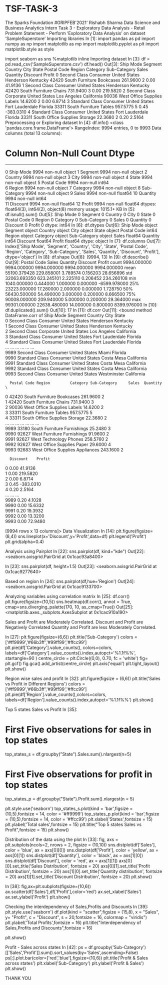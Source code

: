 # TSF-TASK-3 
The Sparks Foundation #GRIPFEB'2021'
Rishabh Sharma Data Science and Business Analytics Intern
Task 3 - Exploratory Data Analysis - Retail
Problem Statement - Perform ‘Exploratory Data Analysis’ on dataset ‘SampleSuperstore’
Importing libraries
In [1]:
import pandas as pd 
import numpy as np
import matplotlib as mp
import matplotlib.pyplot as plt 
import matplotlib.style as style

import seaborn as sns
%matplotlib inline
Importing dataset
In [3]:
df = pd.read_csv('SampleSuperstore.csv')
df.head()
Out[3]:
Ship Mode	Segment	Country	City	State	Postal Code	Region	Category	Sub-Category	Sales	Quantity	Discount	Profit
0	Second Class	Consumer	United States	Henderson	Kentucky	42420	South	Furniture	Bookcases	261.9600	2	0.00	41.9136
1	Second Class	Consumer	United States	Henderson	Kentucky	42420	South	Furniture	Chairs	731.9400	3	0.00	219.5820
2	Second Class	Corporate	United States	Los Angeles	California	90036	West	Office Supplies	Labels	14.6200	2	0.00	6.8714
3	Standard Class	Consumer	United States	Fort Lauderdale	Florida	33311	South	Furniture	Tables	957.5775	5	0.45	-383.0310
4	Standard Class	Consumer	United States	Fort Lauderdale	Florida	33311	South	Office Supplies	Storage	22.3680	2	0.20	2.5164
Preprocessing or Exploring dataset
In [4]:
df.info()
<class 'pandas.core.frame.DataFrame'>
RangeIndex: 9994 entries, 0 to 9993
Data columns (total 13 columns):
 #   Column        Non-Null Count  Dtype  
---  ------        --------------  -----  
 0   Ship Mode     9994 non-null   object 
 1   Segment       9994 non-null   object 
 2   Country       9994 non-null   object 
 3   City          9994 non-null   object 
 4   State         9994 non-null   object 
 5   Postal Code   9994 non-null   int64  
 6   Region        9994 non-null   object 
 7   Category      9994 non-null   object 
 8   Sub-Category  9994 non-null   object 
 9   Sales         9994 non-null   float64
 10  Quantity      9994 non-null   int64  
 11  Discount      9994 non-null   float64
 12  Profit        9994 non-null   float64
dtypes: float64(3), int64(2), object(8)
memory usage: 1015.1+ KB
In [5]:
df.isnull().sum()
Out[5]:
Ship Mode       0
Segment         0
Country         0
City            0
State           0
Postal Code     0
Region          0
Category        0
Sub-Category    0
Sales           0
Quantity        0
Discount        0
Profit          0
dtype: int64
In [6]:
df.dtypes
Out[6]:
Ship Mode        object
Segment          object
Country          object
City             object
State            object
Postal Code       int64
Region           object
Category         object
Sub-Category     object
Sales           float64
Quantity          int64
Discount        float64
Profit          float64
dtype: object
In [7]:
df.columns
Out[7]:
Index(['Ship Mode', 'Segment', 'Country', 'City', 'State', 'Postal Code',
       'Region', 'Category', 'Sub-Category', 'Sales', 'Quantity', 'Discount',
       'Profit'],
      dtype='object')
In [8]:
df.shape
Out[8]:
(9994, 13)
In [9]:
df.describe()
Out[9]:
Postal Code	Sales	Quantity	Discount	Profit
count	9994.000000	9994.000000	9994.000000	9994.000000	9994.000000
mean	55190.379428	229.858001	3.789574	0.156203	28.656896
std	32063.693350	623.245101	2.225110	0.206452	234.260108
min	1040.000000	0.444000	1.000000	0.000000	-6599.978000
25%	23223.000000	17.280000	2.000000	0.000000	1.728750
50%	56430.500000	54.490000	3.000000	0.200000	8.666500
75%	90008.000000	209.940000	5.000000	0.200000	29.364000
max	99301.000000	22638.480000	14.000000	0.800000	8399.976000
In [10]:
df.duplicated().sum()
Out[10]:
17
In [11]:
df.corr
Out[11]:
<bound method DataFrame.corr of            Ship Mode    Segment        Country             City       State  \
0       Second Class   Consumer  United States        Henderson    Kentucky   
1       Second Class   Consumer  United States        Henderson    Kentucky   
2       Second Class  Corporate  United States      Los Angeles  California   
3     Standard Class   Consumer  United States  Fort Lauderdale     Florida   
4     Standard Class   Consumer  United States  Fort Lauderdale     Florida   
...              ...        ...            ...              ...         ...   
9989    Second Class   Consumer  United States            Miami     Florida   
9990  Standard Class   Consumer  United States       Costa Mesa  California   
9991  Standard Class   Consumer  United States       Costa Mesa  California   
9992  Standard Class   Consumer  United States       Costa Mesa  California   
9993    Second Class   Consumer  United States      Westminster  California   

      Postal Code Region         Category Sub-Category     Sales  Quantity  \
0           42420  South        Furniture    Bookcases  261.9600         2   
1           42420  South        Furniture       Chairs  731.9400         3   
2           90036   West  Office Supplies       Labels   14.6200         2   
3           33311  South        Furniture       Tables  957.5775         5   
4           33311  South  Office Supplies      Storage   22.3680         2   
...           ...    ...              ...          ...       ...       ...   
9989        33180  South        Furniture  Furnishings   25.2480         3   
9990        92627   West        Furniture  Furnishings   91.9600         2   
9991        92627   West       Technology       Phones  258.5760         2   
9992        92627   West  Office Supplies        Paper   29.6000         4   
9993        92683   West  Office Supplies   Appliances  243.1600         2   

      Discount    Profit  
0         0.00   41.9136  
1         0.00  219.5820  
2         0.00    6.8714  
3         0.45 -383.0310  
4         0.20    2.5164  
...        ...       ...  
9989      0.20    4.1028  
9990      0.00   15.6332  
9991      0.20   19.3932  
9992      0.00   13.3200  
9993      0.00   72.9480  

[9994 rows x 13 columns]>
Data Visualization
In [14]:
plt.figure(figsize=(8,4))
sns.lineplot(x='Discount',y='Profit',data=df)
plt.legend('Profit')
plt.grid(alpha=0.4)

Analysis using Pairplot
In [22]:
sns.pairplot(df, kind="kde")
Out[22]:
<seaborn.axisgrid.PairGrid at 0x1cac93a8400>

In [23]:
sns.pairplot(df, height=1.5)
Out[23]:
<seaborn.axisgrid.PairGrid at 0x1cac9277640>

Based on region
In [24]:
sns.pairplot(df,hue='Region')
Out[24]:
<seaborn.axisgrid.PairGrid at 0x1cac9133700>

Analyzing variables using correlation matrix
In [25]:
df.corr()
plt.figure(figsize=(10,5))
sns.heatmap(df.corr(), annot = True, cmap=sns.diverging_palette(170, 10, as_cmap=True))
Out[25]:
<matplotlib.axes._subplots.AxesSubplot at 0x1cac910a190>

Sales and Profit are Moderately Correlated. Discount and Profit are Negatively Correlated Quantity and Profit are less Moderately Correlated.

In [27]:
plt.figure(figsize=(6,6))
plt.title('Sub-Category')
colors = ['#ff9999','#66b3ff','#99ff99','#ffcc99']
plt.pie(df['Category'].value_counts(), colors=colors, labels=df['Category'].value_counts().index,autopct='%1.1f%%', startangle=90 )
centre_circle = plt.Circle((0,0),  0.70, fc = 'white')
fig= plt.gcf()
fig.gca().add_artist(centre_circle)
plt.axis('equal')
plt.tight_layout()
plt.show()

Region wise sales and profit
In [32]:
plt.figure(figsize = (6,6))
plt.title('Sales vs Profit in Different Regions')
colors = ['#ff9999','#66b3ff','#99ff99','#ffcc99']
plt.pie(df['Region'].value_counts(),colors=colors, labels=df['Region'].value_counts().index,autopct='%1.1f%%')
plt.show()

Top 5 states Sales vs Profit
In [35]:
# First Five observations for sales in top states
top_states_s = df.groupby("State").Sales.sum().nlargest(n=5)

# First Five observations for profit in top states
top_states_p = df.groupby("State").Profit.sum().nlargest(n = 5)

plt.style.use('seaborn')
top_states_s.plot(kind = 'bar',figsize = (10,5),fontsize = 14, color = '#ff9999')
top_states_p.plot(kind = 'bar',figsize = (10,5),fontsize = 14, color = '#ffcc99')
plt.xlabel('States',fontsize = 15)
plt.ylabel('Total sales',fontsize = 15)
plt.title("Top 5 states Sales vs Profit",fontsize = 15)
plt.show()

Distribution of the data using the plot
In [33]:
fig, axs = plt.subplots(ncols=2, nrows = 2, figsize = (10,10))
sns.distplot(df['Sales'], color = 'blue',  ax = axs[0][0])
sns.distplot(df['Profit'], color = 'yellow',  ax = axs[0][1])
sns.distplot(df['Quantity'], color = 'black',  ax = axs[1][0])
sns.distplot(df['Discount'], color = 'red',  ax = axs[1][1])
axs[0][0].set_title('Sales Distribution', fontsize = 20)
axs[0][1].set_title('Profit Distribution', fontsize = 20)
axs[1][0].set_title('Quantity distribution', fontsize = 20)
axs[1][1].set_title('Discount Distribution', fontsize = 20)
plt.show()

In [38]:
fig,ax=plt.subplots(figsize=(10,6))
ax.scatter(df['Sales'],df['Profit'],color='red')
ax.set_xlabel('Sales')
ax.set_ylabel('Profit')
plt.show()

Checking the interdependency of Sales,Profits and Discounts
In [39]:
plt.style.use('seaborn')
df.plot(kind = "scatter",figsize = (15,8), x = "Sales", y= "Profit", c = "Discount", s = 20,fontsize = 16, colormap = "viridis")
plt.ylabel('Total Profits',fontsize = 16)
plt.title("Interdependency of Sales,Profits and Discounts",fontsize = 16)

plt.show()

Profit - Sales across states
In [42]:
ps = df.groupby('Sub-Category')[['Sales','Profit']].sum().sort_values(by='Sales',ascending=False)
ps[:].plot.bar(color=['red','blue'],figsize=(10,6))
plt.title('Profit & Sales across states')
plt.xlabel('Sub-Category')
plt.ylabel('Profit & Sales')
plt.show()

THANK YOU

